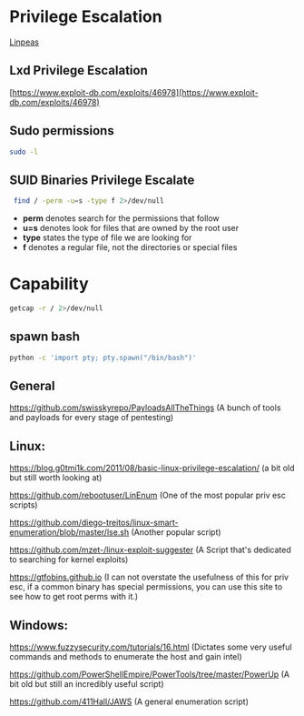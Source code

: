 # Privilege Escalation

[Linpeas](linpeas.md)

## Lxd Privilege Escalation

[https://www.exploit-db.com/exploits/46978](https://www.exploit-db.com/exploits/46978)

## Sudo permissions

```bash
sudo -l
```

## SUID Binaries Privilege Escalate

```bash
 find / -perm -u=s -type f 2>/dev/null
```

- **perm**	denotes search for the permissions that follow
- **u=s**  	denotes look for files that are owned by the root user
- **type**		states the type of file we are looking for
- **f**		denotes a regular file, not the directories or special files

# Capability

```bash
getcap -r / 2>/dev/null
```

## spawn bash

```bash
python -c 'import pty; pty.spawn("/bin/bash")'
```

## General

https://github.com/swisskyrepo/PayloadsAllTheThings (A bunch of tools and payloads for every stage of pentesting)

## Linux:

https://blog.g0tmi1k.com/2011/08/basic-linux-privilege-escalation/ (a bit old but still worth looking at)

https://github.com/rebootuser/LinEnum (One of the most popular priv esc scripts)

https://github.com/diego-treitos/linux-smart-enumeration/blob/master/lse.sh (Another popular script)

https://github.com/mzet-/linux-exploit-suggester (A Script that's dedicated to searching for kernel exploits)

https://gtfobins.github.io (I can not overstate the usefulness of this for priv esc, if a common binary has special permissions, you can use this site to see how to get root perms with it.)

## Windows:

https://www.fuzzysecurity.com/tutorials/16.html  (Dictates some very useful commands and methods to enumerate the host and gain intel)



https://github.com/PowerShellEmpire/PowerTools/tree/master/PowerUp (A bit old but still an incredibly useful script)



https://github.com/411Hall/JAWS (A general enumeration script)

